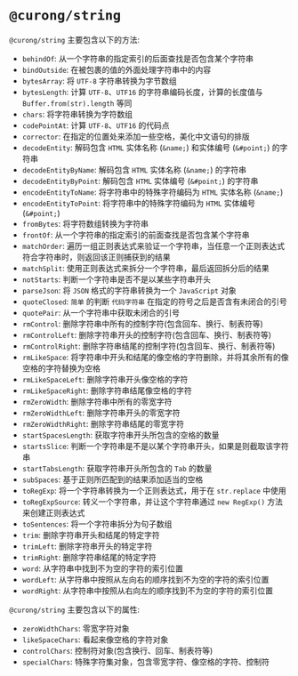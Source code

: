 # `@curong/string`


`@curong/string` 主要包含以下的方法:

 - `behindOf`: 从一个字符串的指定索引的后面查找是否包含某个字符串
 - `bindOutside`: 在被包裹的值的外面处理字符串中的内容
 - `bytesArray`: 将 `UTF-8` 字符串转换为字节数组
 - `bytesLength`: 计算 `UTF-8`、`UTF16` 的字符串编码长度，计算的长度值与 `Buffer.from(str).length` 等同
 - `chars`: 将字符串转换为字符数组
 - `codePointAt`: 计算 `UTF-8`、`UTF16` 的代码点
 - `corrector`: 在指定的位置处来添加一些空格，美化中文语句的排版
 - `decodeEntity`: 解码包含 `HTML` 实体名称 (`&name;`) 和实体编号 (`&#point;`) 的字符串
 - `decodeEntityByName`: 解码包含 `HTML` 实体名称 (`&name;`) 的字符串
 - `decodeEntityByPoint`: 解码包含 `HTML` 实体编号 (`&#point;`) 的字符串
 - `encodeEntityToName`: 将字符串中的特殊字符编码为 `HTML` 实体名称 (`&name;`)
 - `encodeEntityToPoint`: 将字符串中的特殊字符编码为 `HTML` 实体编号 (`&#point;`)
 - `fromBytes`: 将字符数组转换为字符串
 - `frontOf`: 从一个字符串的指定索引的前面查找是否包含某个字符串
 - `matchOrder`: 遍历一组正则表达式来验证一个字符串，当任意一个正则表达式符合字符串时，则返回该正则捕获到的结果
 - `matchSplit`: 使用正则表达式来拆分一个字符串，最后返回拆分后的结果
 - `notStarts`: 判断一个字符串是否不是以某些字符串开头
 - `parseJson`: 将 `JSON` 格式的字符串转换为一个 `JavaScript` 对象
 - `quoteClosed`: `简单` 的判断 `代码字符串` 在指定的符号之后是否含有未闭合的引号
 - `quotePair`: 从一个字符串中获取未闭合的引号
 - `rmControl`: 删除字符串中所有的控制字符(包含回车、换行、制表符等)
 - `rmControlLeft`: 删除字符串开头的控制字符(包含回车、换行、制表符等)
 - `rmControlRight`: 删除字符串结尾的控制字符(包含回车、换行、制表符等)
 - `rmLikeSpace`: 将字符串中开头和结尾的像空格的字符删除，并将其余所有的像空格的字符替换为空格
 - `rmLikeSpaceLeft`: 删除字符串开头像空格的字符
 - `rmLikeSpaceRight`: 删除字符串结尾像空格的字符
 - `rmZeroWidth`: 删除字符串中所有的零宽字符
 - `rmZeroWidthLeft`: 删除字符串开头的零宽字符
 - `rmZeroWidthRight`: 删除字符串结尾的零宽字符
 - `startSpacesLength`: 获取字符串开头所包含的空格的数量
 - `startsSlice`: 判断一个字符串是不是以某个字符串开头，如果是则截取该字符串
 - `startTabsLength`: 获取字符串开头所包含的 `Tab` 的数量
 - `subSpaces`: 基于正则所匹配到的结果添加适当的空格
 - `toRegExp`: 将一个字符串转换为一个正则表达式，用于在 `str.replace` 中使用
 - `toRegExpSource`: 转义一个字符串，并让这个字符串通过 `new RegExp()` 方法来创建正则表达式
 - `toSentences`: 将一个字符串拆分为句子数组
 - `trim`: 删除字符串开头和结尾的特定字符
 - `trimLeft`: 删除字符串开头的特定字符
 - `trimRight`: 删除字符串结尾的特定字符
 - `word`: 从字符串中找到不为空的字符的索引位置
 - `wordLeft`: 从字符串中按照从左向右的顺序找到不为空的字符的索引位置
 - `wordRight`: 从字符串中按照从右向左的顺序找到不为空的字符的索引位置

`@curong/string` 主要包含以下的属性:

- `zeroWidthChars`: 零宽字符对象
- `likeSpaceChars`: 看起来像空格的字符对象
- `controlChars`: 控制符对象(包含换行、回车、制表符等)
- `specialChars`: 特殊字符集对象，包含零宽字符、像空格的字符、控制符

